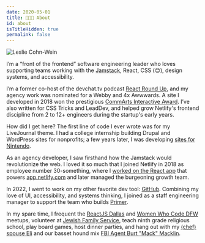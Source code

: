 ```yaml
---
date: 2020-05-01
title: 👩🏻‍💻 About
id: about
isTitleHidden: true
permalink: false
---
```


<img class="headshot" src="/images/leslie-profile.jpg" alt="Leslie Cohn-Wein" />

<p id="about" data-scroll-point>I’m a “front of the frontend” software engineering leader who loves supporting teams working with the <a href="https://jamstack.org/" target="_blank" rel="noopener nofollow">Jamstack</a>, React, CSS (😍), design systems, and accessibility.</p>

I’m a former co-host of the devchat.tv podcast <a href="https://reactroundup.com/hosts/lesliecohn-wein" target="_blank" rel="noopener nofollow">React Round Up</a>, and my agency work was nominated for a Webby and 4x Awwwards. A site I developed in 2018 won the prestigious <a href="https://www.commarts.com/project/26022/the-parker-palm-springs" target="_blank" rel="noopener nofollow">CommArts Interactive Award</a>. I’ve also written for CSS Tricks and LeadDev, and helped grow Netlify's frontend discipline from 2 to 12+ engineers during the startup's early years.

How did I get here? The first line of code I ever wrote was for my LiveJournal theme. I had a college internship building Drupal and WordPress sites for nonprofits; a few years later, I was developing <a href="https://web.archive.org/web/20150312155138/http://nesremix.nintendo.com/" target="_blank" rel="noopener nofollow">sites for Nintendo</a>.

As an agency developer, I saw firsthand how the Jamstack would revolutionize the web. I loved it so much that I joined Netlify in 2018 as employee number 30-something, where I <a href="https://twitter.com/lesliecdubs/status/1207770216576487425" target="_blank" rel="noopener nofollow">worked on the React app</a> that powers <a href="https://app.netlify.com" target="_blank" rel="noopener nofollow">app.netlify.com</a> and later managed the burgeoning growth team.

In 2022, I went to work on my other favorite dev tool: <a href="https://github.com" ref="nofollow noopener" target="_blank">GitHub</a>. Combining my love of UI, accessibility, and systems thinking, I joined as a staff engineering manager to support the team who builds <a href="https://primer.style/about/#team/" ref="nofollow noopener" target="_blank">Primer</a>.

In my spare time, I frequent the <a href="http://meetup.com/reactjsdallas" target="_blank" rel="noopener nofollow">ReactJS Dallas</a> and <a href="https://www.womenwhocode.com/dfw" target="_blank" rel="noopener nofollow">Women Who Code DFW</a> meetups, volunteer at <a href="https://jfsdallas.org" target="_blank" rel="noopener nofollow">Jewish Family Service</a>, teach ninth grade religious school, play board games, host dinner parties, and hang out with my <a href="http://www.thejoyfulbelly.com/" target="_blank" rel="noopener nofollow">(chef) spouse Eli</a> and our basset hound mix <a href="https://www.instagram.com/dammitmacklin/" target="_blank" rel="noopener nofollow">FBI Agent Burt "Mack" Macklin</a>.

